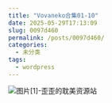 ```yaml
---
title: "Vovaneko合集01-10"
date: 2025-05-29T17:13:09
slug: 0097d460
permalink: /posts/0097d460/
categories:
  - 未分类
tags:
  - wordpress
---
```


![图片[1]-歪歪的耽美资源站](/images/wp/0097d460-5194bd47.jpg)
